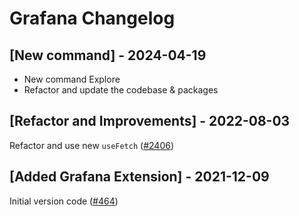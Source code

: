 # Grafana Changelog

## [New command] - 2024-04-19

- New command Explore
- Refactor and update the codebase & packages

## [Refactor and Improvements] - 2022-08-03

Refactor and use new `useFetch` ([#2406](https://github.com/raycast/extensions/pull/2406))

## [Added Grafana Extension] - 2021-12-09

Initial version code ([#464](https://github.com/raycast/extensions/pull/464))
